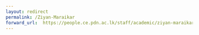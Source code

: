 ```yaml
---
layout: redirect
permalink: /Ziyan-Maraikar
forward_url:  https://people.ce.pdn.ac.lk/staff/academic/ziyan-maraikar/
---
```

